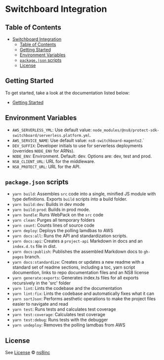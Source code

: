 # Switchboard Integration

## Table of Contents

- [Switchboard Integration](#switchboard-integration)
  - [Table of Contents](#table-of-contents)
  - [Getting Started](#getting-started)
  - [Environment Variables](#environment-variables)
  - [`package.json` scripts](#packagejson-scripts)
  - [License](#license)

## Getting Started

To get started, take a look at the documentation listed below:

- [Getting Started](docs\getting-started.md)

## Environment Variables

- `AWS_SERVERLESS_YML`: Use default value: `node_modules/@ns8/protect-sdk-switchboard/serverless.platform.yml`.
- `AWS_SERVICE_NAME`: Use default value: `ns8-switchboard-magento2`.`
- `DEV_SUFFIX`: Developer initials to use for serverless deployments (overrides `NODE_ENV` for ARNs).
- `NODE_ENV`: Environment. Default: dev. Options are: dev, test and prod.
- `NS8_CLIENT_URL`: URL for the middleware.
- `NS8_PROTECT_URL`: URL for the API.

## `package.json` scripts

- `yarn build`: Assembles `src` code into a single, minified JS module with type definitions. Exports `build` scripts into a build folder.
- `yarn build:dev`: Builds in dev mode
- `yarn build:prod`: Builds in prod mode.
- `yarn bundle`: Runs WebPack on the `src` code
- `yarn clean`: Purges all temporary folders
- `yarn count`: Counts lines of source code
- `yarn deploy`: Deploys the polling lamdbas to AWS
- `yarn docs:all`: Runs the API and standardization scripts.
- `yarn docs:api`: Creates a `project-api` Markdown in docs and an `index.d.ts` file in dist.
- `yarn docs:publish`: Publishes the assembled Markdown docs to `gh-pages` branch.
- `yarn docs:standardize`: Creates or updates a new readme with a standard set of readme sections, including a toc, yarn script documention, links to repo documentation files and an NS8 license
- `yarn generate:exports`: Generates index.ts files for all exports recursively in the 'src' folder
- `yarn lint`: Lints the codebase and the documentation
- `yarn lint:fix`: Lints the codebase and automatically fixes what it can
- `yarn sortJson`: Performs aesthetic operations to make the project files easier to navigate and read
- `yarn test`: Runs tests and calculates test coverage
- `yarn test:coverage`: Calculates test coverage
- `yarn test:debug`: Runs tests with the debugger
- `yarn undeploy`: Removes the polling lamdbas from AWS

## License

See [License](./LICENSE)
© [ns8inc](https://ns8.com)
